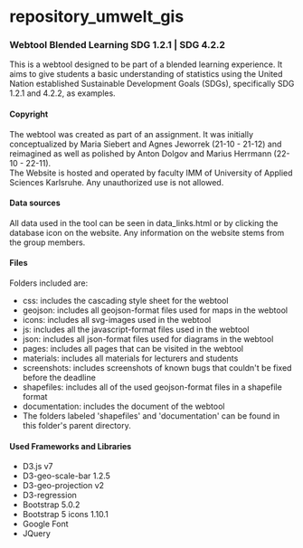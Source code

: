 # repository_umwelt_gis
<h3>Webtool Blended Learning SDG 1.2.1 | SDG 4.2.2</h3>
<p>This is a webtool designed to be part of a blended learning experience. It aims to give students a basic understanding of statistics using the United Nation established Sustainable Development Goals (SDGs), specifically SDG 1.2.1 and 4.2.2, as examples.
<h4>Copyright</h4>
<p>The webtool was created as part of an assignment. It was initially conceptualized by Maria Siebert and Agnes Jeworrek (21-10 - 21-12) and reimagined as well as polished by Anton Dolgov and Marius Herrmann (22-10 - 22-11). <br>
The Website is hosted and operated by faculty IMM of University of Applied Sciences Karlsruhe.
Any unauthorized use is not allowed.</p>
<h4>Data sources</h4>
<p>All data used in the tool can be seen in data_links.html or by clicking the database icon on the website. Any information on the website stems from the group members. 
</p>
<h4>Files</h4>
<p>Folders included are:</p>
<ul> <li>css: includes the cascading style sheet for the webtool</li>
     <li>geojson: includes all geojson-format files used for maps in the webtool</li>
     <li>icons: includes all svg-images used in the webtool</li>
     <li>js: includes all the javascript-format files used in the webtool</li>
     <li>json: includes all json-format files used for diagrams in the webtool</li>
     <li>pages: includes all pages that can be visited in the webtool</li>
     <li>materials: includes all materials for lecturers and  students</li>
     <li>screenshots: includes screenshots of known bugs that couldn't be fixed before the deadline</li>
     <li>shapefiles: includes all of the used geojson-format files in a shapefile format</li>
     <li>documentation: includes the document of the webtool</li>
     <li>The folders labeled 'shapefiles' and 'documentation' can be found in this folder's parent directory.</li>
</ul>
<h4>Used Frameworks and Libraries</h4>
<ul> <li>D3.js v7</li>
     <li>D3-geo-scale-bar 1.2.5</li>
     <li>D3-geo-projection v2</li>
     <li>D3-regression</li>
     <li>Bootstrap 5.0.2</li>
     <li>Bootstrap 5 icons 1.10.1</li>
     <li>Google Font</li>
     <li>JQuery</li>
</ul>
